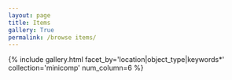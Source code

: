 ```yaml
---
layout: page
title: Items
gallery: True
permalink: /browse items/
---
```



{% include gallery.html facet_by='location|object_type|keywords*' collection='minicomp' num_column=6 %}


